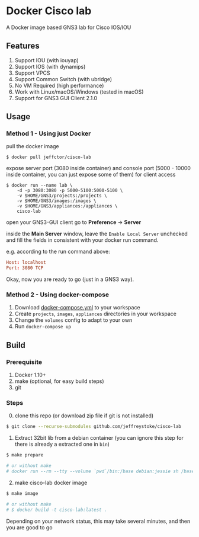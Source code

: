 # Docker Cisco lab

A Docker image based GNS3 lab for Cisco IOS/IOU

## Features

1. Support IOU (with iouyap)
1. Support IOS (with dynamips)
1. Support VPCS
1. Support Common Switch (with ubridge)
1. No VM Required (high performance)
1. Work with Linux/macOS/Windows (tested in macOS)
1. Support for GNS3 GUI Client 2.1.0

## Usage

### Method 1 - Using just Docker

pull the docker image

```shell
$ docker pull jeffctor/cisco-lab
```

expose server port (3080 inside container) and console port (5000 - 10000 inside container, you can just expose some of them) for client access

```shell
$ docker run --name lab \
    -d -p 3080:3080 -p 5000-5100:5000-5100 \
    -v $HOME/GNS3/projects:/projects \
    -v $HOME/GNS3/images:/images \
    -v $HOME/GNS3/appliances:/appliances \
    cisco-lab
```

open your GNS3-GUI client go to __Preference__ -> __Server__

inside the __Main Server__ window, leave the `Enable Local Server` unchecked and fill the fields in consistent with your docker run command.

e.g. according to the run command above:

```conf
Host: localhost
Port: 3080 TCP
```

Okay, now you are ready to go (just in a GNS3 way).

### Method 2 - Using docker-compose

1. Download [docker-compose.yml](https://raw.githubusercontent.com/jeffreystoke/docker-cisco-lab/master/docker-compose.yml) to your workspace
1. Create `projects`, `images`, `appliances` directories in your workspace
1. Change the `volumes` config to adapt to your own
1. Run `docker-compose up`

## Build

### Prerequisite

1. Docker 1.10+
1. make (optional, for easy build steps)
1. git

### Steps

0. clone this repo (or download zip file if git is not installed)

```bash
$ git clone --recurse-submodules github.com/jeffreystoke/cisco-lab
```

1. Extract 32bit lib from a debian container (you can ignore this step for there is already a extracted one in `bin`)

```bash
$ make prepare

# or without make
# docker run --rm --tty --volume `pwd`/bin:/base debian:jessie sh /base/fetchlibc.sh
```

2. make cisco-lab docker image

```bash
$ make image

# or without make
# $ docker build -t cisco-lab:latest .
```

Depending on your network status, this may take several minutes, and then you are good to go
